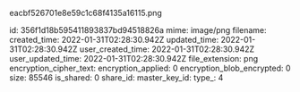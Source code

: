 eacbf526701e8e59c1c68f4135a16115.png

id: 356f1d18b595411893837bd94518826a
mime: image/png
filename: 
created_time: 2022-01-31T02:28:30.942Z
updated_time: 2022-01-31T02:28:30.942Z
user_created_time: 2022-01-31T02:28:30.942Z
user_updated_time: 2022-01-31T02:28:30.942Z
file_extension: png
encryption_cipher_text: 
encryption_applied: 0
encryption_blob_encrypted: 0
size: 85546
is_shared: 0
share_id: 
master_key_id: 
type_: 4